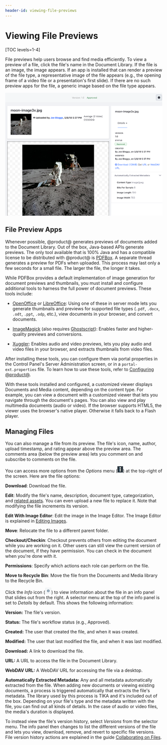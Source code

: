 ```yaml
---
header-id: viewing-file-previews
---
```


# Viewing File Previews

[TOC levels=1-4]

File previews help users browse and find media efficiently. To view a preview of 
a file, click the file's name in the Document Library. If the file is an image,
the image appears. If an app is installed that can render a preview of the file
type, a representative image of the file appears (e.g., the opening frame of
a video file or a presentation's first slide). If there are no such preview apps
for the file, a generic image based on the file type appears. 

![Figure 1: File previews let you view and manage a file.](../../../../images/dm-file-entry-details.png)

## File Preview Apps

Whenever possible, @product@ generates previews of documents added to the
Document Library. Out of the box, Java-based APIs generate previews. The only
tool available that is 100% Java and has a compatible license to be distributed
with @product@ is 
[PDFBox](https://pdfbox.apache.org). 
A separate thread generates a preview for PDFs when uploaded. This process may
last only a few seconds for a small file. The larger the file, the longer it
takes. 

While PDFBox provides a default implementation of image generation for document 
previews and thumbnails, you must install and configure additional tools to
harness the full power of document previews. These tools include: 

-   [OpenOffice](http://www.openoffice.org) or
    [LibreOffice](http://www.libreoffice.org): 
    Using one of these in server mode lets you generate thumbnails and previews 
    for supported file types (`.pdf`, `.docx`, `.odt`, `.ppt`, `.odp`, etc.), 
    view documents in your browser, and convert documents. 

-   [ImageMagick](http://www.imagemagick.org) (also requires
    [Ghostscript](http://www.ghostscript.com)): 
    Enables faster and higher-quality previews and conversions. 

-   [Xuggler](http://www.xuggle.com/xuggler): 
    Enables audio and video previews, lets you play audio and video files in 
    your browser, and extracts thumbnails from video files. 

After installing these tools, you can configure them via portal properties in 
the Control Panel's Server Administration screen, or in a 
`portal-ext.properties` file. To learn how to use these tools, refer to 
[Configuring @product@](/docs/7-1/user/-/knowledge_base/u/setting-up). 

With these tools installed and configured, a customized viewer displays 
Documents and Media content, depending on the content type. For example, you can 
view a document with a customized viewer that lets you navigate through the 
document's pages. You can also view and play multimedia documents (audio or 
video). If the browser supports HTML5, the viewer uses the browser's native 
player. Otherwise it falls back to a Flash player. 

## Managing Files

You can also manage a file from its preview. The file's icon, name, author, 
upload timestamp, and rating appear above the preview area. The comments area 
(below the preview area) lets you comment on and subscribe to comments on the 
file. 

You can access more options from the *Options* menu 
(![Options](../../../../images/icon-options.png)) at the top-right of the 
screen. Here are the file options: 

**Download**: Download the file. 

**Edit**: Modify the file's name, description, document type, 
categorization, and 
[related assets](/docs/7-1/user/-/knowledge_base/u/defining-content-relationships).
You can even upload a new file to replace it. Note that modifying the file
increments its version. 

**Edit With Image Editor**: Edit the image in the Image Editor. The Image 
Editor is explained in 
[Editing Images](/docs/7-1/user/-/knowledge_base/u/editing-images). 

**Move**: Relocate the file to a different parent folder. 

**Checkout/Checkin**: Checkout prevents others from editing the document 
while you are working on it. Other users can still view the current version 
of the document, if they have permission. You can check in the document when 
you're done with it. 

**Permissions**: Specify which actions each role can perform on the file. 

**Move to Recycle Bin**: Move the file from the Documents and Media library 
to the Recycle Bin. 

Click the *Info* icon 
(![**i**](../../../../images/icon-information.png)) to view information about 
the file in an info panel that slides out from the right. A selector menu at the 
top of the info panel is set to *Details* by default. This shows the following 
information: 

**Version:** The file's version.

**Status:** The file's workflow status (e.g., Approved).

**Created:** The user that created the file, and when it was created. 

**Modified:** The user that last modified the file, and when it was last 
modified.

**Download:** A link to download the file. 

**URL:** A URL to access the file in the Document Library.

**WebDAV URL:** A WebDAV URL for accessing the file via a desktop.

**Automatically Extracted Metadata:** Any and all metadata automatically 
extracted from the file. When adding new documents or viewing existing 
documents, a process is triggered automatically that extracts the file's 
metadata. The library used by this process is TIKA and it's included out of the
box. Depending on your file's type and the metadata written with the file, you
can find out all kinds of details. In the case of audio or video files, the
media's duration is displayed.

To instead view the file's version history, select *Versions* from the selector 
menu. The info panel then changes to list the different versions of the file and 
lets you view, download, remove, and revert to specific file versions. File 
version history actions are explained in the guide 
[Collaborating on Files](/docs/7-0/user/-/knowledge_base/u/collaborating-on-files). 
